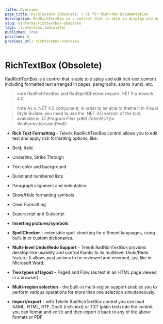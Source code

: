 ```yaml
---
title: Overview
page_title: RichTextBox (Obsolete) | UI for WinForms Documentation
description: RadRichTextBox is a control that is able to display and edit rich-text content including formatted text arranged in pages, paragraphs, spans (runs), etc.
slug: winforms/richtextbox-obsolete
tags: richtextbox,(obsolete)
published: True
position: 0
previous_url: richtextbox-overview
---
```


# RichTextBox (Obsolete)

RadRichTextBox is a control that is able to display and edit rich-text content including formatted text arranged in pages, paragraphs, spans (runs), etc.

>note RadRichTextBox and RadSpellChecker require .NET Framework 4.0.
>

>note As a .NET 4.0 component, in order to be able to theme it in Visual Style Builder, you need to use the .NET 4.0 version of the tool, available in: *C:\Program Files (x86)\Telerik\UI for WinForms\Version\Bin40* 
>

* __Rich Text Formatting__ - Telerik RadRichTextBox control allows you to edit text and apply rich formatting options, like:

* Bold, Italic

* Underline, Strike Through

* Text color and background

* Bullet and numbered lists

* Paragraph alignment and indentation

* Show/Hide formatting symbols

* Clear Formatting

* Superscript and Subscript

* __Inserting pictures/symbols__

* __SpellChecker__ - extensible spell checking for different languages, using built-in or custom dictionaries.

* __Multi-level Undo/Redo Support__ - Telerik RadRichTextBox provides desktop-like usability and control thanks to its multilevel Undo/Redo feature. It allows past actions to be reviewed and reversed, just like in Microsoft Word.

* __Two types of layout__ – Paged and Flow (as text in an HTML page viewed in a browser).

* __Multi-region selection__ - the built-in multi-region support enables you to perform various operations for more than one selection simultaneously.

* __Import/export__ - with Telerik RadRichTextBox control you can load XAML, HTML, RTF, DocX (rich-text) or TXT (plain text) into the control, you can format and edit it and then export it back to any of the above formats or PDF.